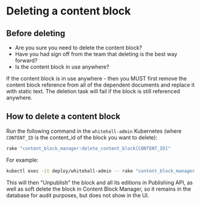 # Deleting a content block

## Before deleting

* Are you sure you need to delete the content block? 
* Have you had sign off from the team that deleting is the best way forward?
* Is the content block in use anywhere?

If the content block is in use anywhere - then you MUST first remove the content block reference
from all of the dependent documents and replace it with static text. The deletion task will fail
if the block is still referenced anywhere.

## How to delete a content block

Run the following command in the `whitehall-admin` Kubernetes (where `CONTENT_ID` is the content_id of the 
block you want to delete):

```bash
rake "content_block_manager:delete_content_block[CONTENT_ID]"
```

For example:

```bash
kubectl exec -it deploy/whitehall-admin -- rake "content_block_manager:delete_content_block[a2184d5d-9d3a-4fc3-a290-8bb00edbfb69]"
```

This will then "Unpublish" the block and all its editions in Publishing API, as well as soft delete the block in
Content Block Manager, so it remains in the database for audit purposes, but does not show in the UI.

